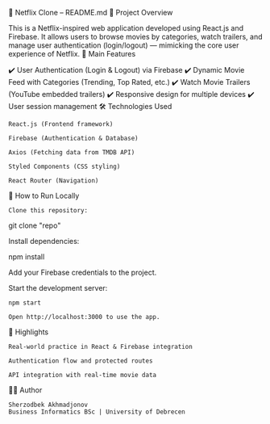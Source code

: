 🍿 Netflix Clone – README.md
🧠 Project Overview

This is a Netflix-inspired web application developed using React.js and Firebase.
It allows users to browse movies by categories, watch trailers, and manage user authentication (login/logout) — mimicking the core user experience of Netflix.
📂 Main Features

✔️ User Authentication (Login & Logout) via Firebase
✔️ Dynamic Movie Feed with Categories (Trending, Top Rated, etc.)
✔️ Watch Movie Trailers (YouTube embedded trailers)
✔️ Responsive design for multiple devices
✔️ User session management
🛠️ Technologies Used

    React.js (Frontend framework)

    Firebase (Authentication & Database)

    Axios (Fetching data from TMDB API)

    Styled Components (CSS styling)

    React Router (Navigation)

🚀 How to Run Locally

    Clone this repository:

git clone "repo"

Install dependencies:

npm install

Add your Firebase credentials to the project.

Start the development server:

    npm start

    Open http://localhost:3000 to use the app.

🌟 Highlights

    Real-world practice in React & Firebase integration

    Authentication flow and protected routes

    API integration with real-time movie data

👨‍💻 Author

    Sherzodbek Akhmadjonov
    Business Informatics BSc | University of Debrecen

